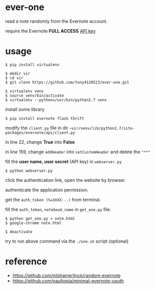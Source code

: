 # ever-one

read a note randomly from the Evernote account.

require the Evernote __FULL ACCESS__ [API key](https://dev.evernote.com/) 

# usage
```
$ pip install virtualenv
```
```
$ mkdir vir
$ cd vir
$ git clone https://github.com/tony4120523/ever-one.git
```
```
$ virtualenv venv
$ source venv/bin/activate
$ virtualenv --python=/usr/bin/python2.7 venv
```
install some library
```
$ pip install evernote flask thrift
```
modify the `client.py` file in dir  `~vir/venv/lib/python2.7/site-packages/evernote/api/client.py` 

in line 22, change __True__ into __False__

in line 159, change `addHeader` into `setCustomHeader` and delete the `"**"`

fill the __user name, user secret__ (API key) in `webserver.py`
```
$ python webserver.py
```
click the authentication link, open the website by browser.

authenticate the application permission.

get the `auth_token (S=XXXX...)` from terminal.

fill the `auth_token`, `notebook_name` in `get_one.py` file.
```
$ python get_one.py > note.html
$ google-chrome note.html
```
```
$ deactivate
```
try to run above command via the `./one.sh` script (optional)
# reference
* https://github.com/nilshamerlinck/random-evernote
* https://github.com/paultopia/minimal-evernote-oauth
